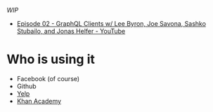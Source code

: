 _WIP_

- [Episode 02 - GraphQL Clients w/ Lee Byron, Joe Savona, Sashko Stubailo, and Jonas Helfer - YouTube](https://www.youtube.com/watch?v=pvgvcilFj9M)

# Who is using it
- Facebook (of course)
- Github
- [Yelp](https://engineeringblog.yelp.com/2017/05/introducing-yelps-local-graph.html)
- [Khan Academy](https://twitter.com/jeresig/status/864094008192139265)
